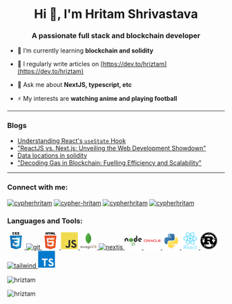 <h1 align="center">Hi 👋, I'm Hritam Shrivastava</h1>
<h3 align="center">A passionate full stack and blockchain developer</h3>

- 🌱 I’m currently learning **blockchain and solidity**

- 📝 I regularly write articles on [https://dev.to/hriztam](https://dev.to/hriztam)

- 💬 Ask me about **NextJS, typescript, etc**

- ⚡ My interests are **watching anime and playing football**

---
### Blogs 
<!-- BLOG-POST-LIST:START -->
- [Understanding React&#39;s `useState` Hook](https://dev.to/hriztam/understanding-reacts-usestate-hook-438o)
- [&quot;ReactJS vs. Next.js: Unveiling the Web Development Showdown&quot;](https://dev.to/hriztam/reactjs-vs-nextjs-unveiling-the-web-development-showdown-3heh)
- [Data locations in solidity](https://dev.to/hriztam/data-locations-in-solidity-3de5)
- [&quot;Decoding Gas in Blockchain: Fuelling Efficiency and Scalability&quot;](https://dev.to/hriztam/decoding-gas-in-blockchain-fuelling-efficiency-and-scalability-40h3)
<!-- BLOG-POST-LIST:END -->

---

<h3 align="left">Connect with me:</h3>
<p align="left">
<a href="https://twitter.com/cypherhritam" target="blank"><img align="center" src="https://raw.githubusercontent.com/rahuldkjain/github-profile-readme-generator/master/src/images/icons/Social/twitter.svg" alt="cypherhritam" height="30" width="40" /></a>
<a href="https://linkedin.com/in/cypher-hritam" target="blank"><img align="center" src="https://raw.githubusercontent.com/rahuldkjain/github-profile-readme-generator/master/src/images/icons/Social/linked-in-alt.svg" alt="cypher-hritam" height="30" width="40" /></a>
<a href="https://instagram.com/cypherhritam" target="blank"><img align="center" src="https://raw.githubusercontent.com/rahuldkjain/github-profile-readme-generator/master/src/images/icons/Social/instagram.svg" alt="cypherhritam" height="30" width="40" /></a>
<a href="https://www.youtube.com/c/cypherhritam" target="blank"><img align="center" src="https://raw.githubusercontent.com/rahuldkjain/github-profile-readme-generator/master/src/images/icons/Social/youtube.svg" alt="cypherhritam" height="30" width="40" /></a>
</p>

<h3 align="left">Languages and Tools:</h3>
<p align="left"> <a href="https://www.w3schools.com/css/" target="_blank" rel="noreferrer"> <img src="https://raw.githubusercontent.com/devicons/devicon/master/icons/css3/css3-original-wordmark.svg" alt="css3" width="40" height="40"/> </a> <a href="https://git-scm.com/" target="_blank" rel="noreferrer"> <img src="https://www.vectorlogo.zone/logos/git-scm/git-scm-icon.svg" alt="git" width="40" height="40"/> </a> <a href="https://www.w3.org/html/" target="_blank" rel="noreferrer"> <img src="https://raw.githubusercontent.com/devicons/devicon/master/icons/html5/html5-original-wordmark.svg" alt="html5" width="40" height="40"/> </a> <a href="https://developer.mozilla.org/en-US/docs/Web/JavaScript" target="_blank" rel="noreferrer"> <img src="https://raw.githubusercontent.com/devicons/devicon/master/icons/javascript/javascript-original.svg" alt="javascript" width="40" height="40"/> </a> <a href="https://www.mongodb.com/" target="_blank" rel="noreferrer"> <img src="https://raw.githubusercontent.com/devicons/devicon/master/icons/mongodb/mongodb-original-wordmark.svg" alt="mongodb" width="40" height="40"/> </a> <a href="https://nextjs.org/" target="_blank" rel="noreferrer"> <img src="https://cdn.worldvectorlogo.com/logos/nextjs-2.svg" alt="nextjs" width="40" height="40"/> </a> <a href="https://nodejs.org" target="_blank" rel="noreferrer"> <img src="https://raw.githubusercontent.com/devicons/devicon/master/icons/nodejs/nodejs-original-wordmark.svg" alt="nodejs" width="40" height="40"/> </a> <a href="https://www.oracle.com/" target="_blank" rel="noreferrer"> <img src="https://raw.githubusercontent.com/devicons/devicon/master/icons/oracle/oracle-original.svg" alt="oracle" width="40" height="40"/> </a> <a href="https://www.python.org" target="_blank" rel="noreferrer"> <img src="https://raw.githubusercontent.com/devicons/devicon/master/icons/python/python-original.svg" alt="python" width="40" height="40"/> </a> <a href="https://reactjs.org/" target="_blank" rel="noreferrer"> <img src="https://raw.githubusercontent.com/devicons/devicon/master/icons/react/react-original-wordmark.svg" alt="react" width="40" height="40"/> </a> <a href="https://www.rust-lang.org" target="_blank" rel="noreferrer"> <img src="https://raw.githubusercontent.com/devicons/devicon/master/icons/rust/rust-plain.svg" alt="rust" width="40" height="40"/> </a> <a href="https://tailwindcss.com/" target="_blank" rel="noreferrer"> <img src="https://www.vectorlogo.zone/logos/tailwindcss/tailwindcss-icon.svg" alt="tailwind" width="40" height="40"/> </a> <a href="https://www.typescriptlang.org/" target="_blank" rel="noreferrer"> <img src="https://raw.githubusercontent.com/devicons/devicon/master/icons/typescript/typescript-original.svg" alt="typescript" width="40" height="40"/> </a> </p>

<p><img align="center" src="https://github-readme-stats.vercel.app/api/top-langs?username=hriztam&show_icons=true&locale=en&layout=compact" alt="hriztam" /></p>

<p><img align="center" src="https://github-readme-streak-stats.herokuapp.com/?user=hriztam&" alt="hriztam" /></p>

